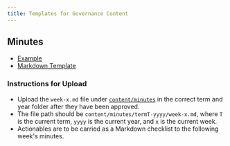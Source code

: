 ```yaml
---
title: Templates for Governance Content
---
```


## Minutes

- [Example](/templates/minutes/)
- [Markdown Template](https://github.com/noiseatunsw/governance/tree/main/content/templates/minutes.md)

### Instructions for Upload

- Upload the `week-x.md` file under [`content/minutes`](https://github.com/noiseatunsw/governance/tree/main/content/minutes) in the correct term and year folder after they have been approved.
- The file path should be `content/minutes/termT-yyyy/week-x.md`, where `T` is the current term, `yyyy` is the current year, and `x` is the current week.
- Actionables are to be carried as a Markdown checklist to the following week's minutes.
